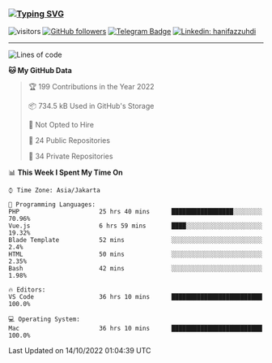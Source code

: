### [![Typing SVG](https://readme-typing-svg.herokuapp.com?font=lato&size=22&lines=Hi+There+👋)](https://git.io/typing-svg) 

![visitors](https://visitor-badge.glitch.me/badge?page_id=hanifazzuhdi.hanifazzuhdi)
[![GitHub followers](https://img.shields.io/github/followers/hanifazzuhdi?label=Follow&style=social)](https://github.com/hanifazzuhdi/?tab=follow) 
[![Telegram Badge](https://img.shields.io/badge/-hanif0198-blue?style=social&logo=telegram&link=https://www.t.me/hanif0198/)](https://www.t.me/hanif0198/) 
[![Linkedin: hanifazzuhdi](https://img.shields.io/badge/-hanifazzuhdi-blue?style=flat-square&logo=Linkedin&logoColor=white&link=https://www.linkedin.com/in/hanif-az-zuhdi-69688019b/)](https://www.linkedin.com/in/hanif-az-zuhdi-69688019b/) 

<hr/>

<!--START_SECTION:waka-->
![Lines of code](https://img.shields.io/badge/From%20Hello%20World%20I%27ve%20Written-6%20Million%20lines%20of%20code-blue)

**🐱 My GitHub Data** 

> 🏆 199 Contributions in the Year 2022
 > 
> 📦 734.5 kB Used in GitHub's Storage 
 > 
> 🚫 Not Opted to Hire
 > 
> 📜 24 Public Repositories 
 > 
> 🔑 34 Private Repositories  
 > 
📊 **This Week I Spent My Time On** 

```text
⌚︎ Time Zone: Asia/Jakarta

💬 Programming Languages: 
PHP                      25 hrs 40 mins      █████████████████░░░░░░░░   70.96% 
Vue.js                   6 hrs 59 mins       ████░░░░░░░░░░░░░░░░░░░░░   19.32% 
Blade Template           52 mins             ░░░░░░░░░░░░░░░░░░░░░░░░░   2.4% 
HTML                     50 mins             ░░░░░░░░░░░░░░░░░░░░░░░░░   2.35% 
Bash                     42 mins             ░░░░░░░░░░░░░░░░░░░░░░░░░   1.98%

🔥 Editors: 
VS Code                  36 hrs 10 mins      █████████████████████████   100.0%

💻 Operating System: 
Mac                      36 hrs 10 mins      █████████████████████████   100.0%

```


 Last Updated on 14/10/2022 01:04:39 UTC
<!--END_SECTION:waka-->
